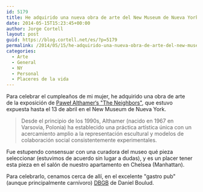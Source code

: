 ```yaml
---
id: 5179
title: He adquirido una nueva obra de arte del New Museum de Nueva York
date: 2014-05-15T15:23:45+00:00
author: Jorge Cortell
layout: post
guid: https://blog.cortell.net/es/?p=5179
permalink: /2014/05/15/he-adquirido-una-nueva-obra-de-arte-del-new-museum-de-nueva-york/
categories:
  - Arte
  - General
  - NY
  - Personal
  - Placeres de la vida
---
```

Para celebrar el cumpleaños de mi mujer, he adquirido una obra de arte de la exposición de <a title="https://www.newmuseum.org/exhibitions/view/pawel-althamer" href="https://www.newmuseum.org/exhibitions/view/pawel-althamer" target="_blank">Paweł Althamer‘s "The Neighbors"</a>, que estuvo expuesta hasta el 13 de abril en el New Museum de Nueva York.

> Desde el principio de los 1990s, Althamer (nacido en 1967 en Varsovia, Polonia) ha establecido una práctica artística única con un acercamiento amplio a la representación escultural y modelos de colaboración social consistentemente experimentales.

Fue estupendo consensuar con una curadora del museo qué pieza seleccionar (estuvimos de acuerdo sin lugar a dudas), y es un placer tener esta pieza en el salón de nuestro apartamento en Chelsea (Manhattan).

Para celebrarlo, cenamos cerca de allí, en el excelente "gastro pub" (aunque principalmente carnívoro) <a title="https://www.dbgb.com/nyc/" href="https://www.dbgb.com/nyc/" target="_blank">DBGB</a> de Daniel Boulud.
